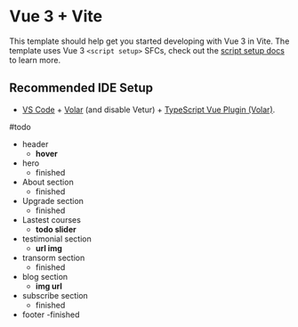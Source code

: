 # Vue 3 + Vite

This template should help get you started developing with Vue 3 in Vite. The template uses Vue 3 `<script setup>` SFCs, check out the [script setup docs](https://v3.vuejs.org/api/sfc-script-setup.html#sfc-script-setup) to learn more.

## Recommended IDE Setup

- [VS Code](https://code.visualstudio.com/) + [Volar](https://marketplace.visualstudio.com/items?itemName=Vue.volar) (and disable Vetur) + [TypeScript Vue Plugin (Volar)](https://marketplace.visualstudio.com/items?itemName=Vue.vscode-typescript-vue-plugin).


#todo
- header
   - **hover**
- hero 
   - finished
- About section 
   - finished
- Upgrade section 
   - finished
-  Lastest courses
   - **todo slider**
- testimonial section 
   - **url img**
- transorm section 
   - finished
- blog section 
   - **img url**
- subscribe section 
   - finished
- footer
   -finished
